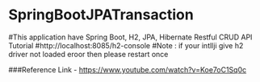 # SpringBootJPATransaction

#This application have Spring Boot, H2, JPA, Hibernate Restful CRUD API Tutorial
#http://localhost:8085/h2-console
#Note : if your intllji give h2 driver not loaded eroor then please restart once

###Reference Link - https://www.youtube.com/watch?v=Koe7oC1Sq0c
